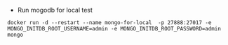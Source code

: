 
- Run mogodb for local test
```
docker run -d --restart --name mongo-for-local  -p 27888:27017 -e MONGO_INITDB_ROOT_USERNAME=admin -e MONGO_INITDB_ROOT_PASSWORD=admin mongo
```
